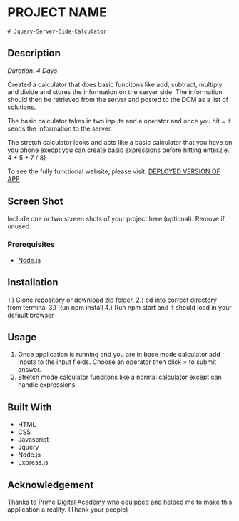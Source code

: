 # PROJECT NAME
	# Jquery-Server-Side-Calculator

## Description
_Duration: 4 Days_

Created a calculator that does basic funcitons like add, subtract, multiply and divide and stores the information on the server side. The information should then be retrieved from the server and posted to the DOM as a list of solutions.

The basic calculator takes in two inputs and a operator and once you hit = it sends the information to the server.

The stretch calculator looks and acts like a basic calculator that you have on you phone execpt you can create basic expressions before hitting enter.(ie. 4 + 5 * 7 / 8)

To see the fully functional website, please visit: [DEPLOYED VERSION OF APP](https://peaceful-escarpment-98606.herokuapp.com/)

## Screen Shot

Include one or two screen shots of your project here (optional). Remove if unused.

### Prerequisites
- [Node.js](https://nodejs.org/en/)

## Installation
1.) Clone repository or download zip folder.
2.) cd into correct directory from terminal
3.) Run npm install
4.) Run npm start and it should load in your default browser

## Usage
1. Once application is running and you are in base mode calculator add inputs to the input fields. Choose an operator then click = to submit answer.
2. Stretch mode calculator funcitons like a normal calculator except can handle expressions.

## Built With
- HTML
- CSS
- Javascript
- Jquery
- Node.js
- Express.js

## Acknowledgement
Thanks to [Prime Digital Academy](www.primeacademy.io) who equipped and helped me to make this application a reality. (Thank your people)
